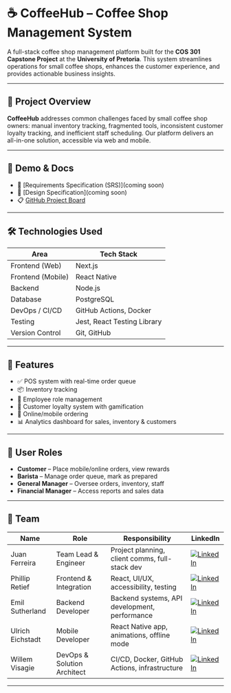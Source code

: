 # ☕ CoffeeHub – Coffee Shop Management System

A full-stack coffee shop management platform built for the **COS 301 Capstone Project** at the **University of Pretoria**. This system streamlines operations for small coffee shops, enhances the customer experience, and provides actionable business insights.

---

## 📄 Project Overview

**CoffeeHub** addresses common challenges faced by small coffee shop owners: manual inventory tracking, fragmented tools, inconsistent customer loyalty tracking, and inefficient staff scheduling. Our platform delivers an all-in-one solution, accessible via web and mobile.

---

## 🚀 Demo & Docs

- 📑 [Requirements Specification (SRS)](coming soon)
- 🎨 [Design Specification](coming soon)
- 📋 [GitHub Project Board](https://github.com/orgs/COS301-SE-2025/projects/119/views/1)

---

## 🛠 Technologies Used

| Area               | Tech Stack                    |
|--------------------|-------------------------------|
| Frontend (Web)     | Next.js                       |
| Frontend (Mobile)  | React Native                  |
| Backend            | Node.js                       |
| Database           | PostgreSQL                    |
| DevOps / CI/CD     | GitHub Actions, Docker        |
| Testing            | Jest, React Testing Library   |
| Version Control    | Git, GitHub                   |

---

## 🧠 Features

- ✅ POS system with real-time order queue
- 📦 Inventory tracking
- 👥 Employee role management
- 🎁 Customer loyalty system with gamification
- 📱 Online/mobile ordering
- 📊 Analytics dashboard for sales, inventory & customers

---

## 🔐 User Roles

- **Customer** – Place mobile/online orders, view rewards
- **Barista** – Manage order queue, mark as prepared
- **General Manager** – Oversee orders, inventory, staff
- **Financial Manager** – Access reports and sales data

---

## 👥 Team

| Name               | Role                         | Responsibility                               | LinkedIn |
|--------------------|------------------------------|----------------------------------------------|----------|
| Juan Ferreira      | Team Lead & Engineer         | Project planning, client comms, full-stack dev | [![LinkedIn](https://img.shields.io/badge/LinkedIn-blue?logo=linkedin&logoColor=white)](https://www.linkedin.com/in/juan-ferreira-2a11a61b8) |
| Phillip Retief     | Frontend & Integration       | React, UI/UX, accessibility, testing          | [![LinkedIn](https://img.shields.io/badge/LinkedIn-blue?logo=linkedin&logoColor=white)](https://www.linkedin.com/in/phillip-retief-a48b23291) |
| Emil Sutherland    | Backend Developer            | Backend systems, API development, performance | [![LinkedIn](https://img.shields.io/badge/LinkedIn-blue?logo=linkedin&logoColor=white)](https://za.linkedin.com/in/emil-sutherland-2a837a356) |
| Ulrich Eichstadt   | Mobile Developer             | React Native app, animations, offline mode    | [![LinkedIn](https://img.shields.io/badge/LinkedIn-blue?logo=linkedin&logoColor=white)](https://za.linkedin.com/in/ulrich-eichst%C3%A4dt-060705354) |
| Willem Visagie     | DevOps & Solution Architect  | CI/CD, Docker, GitHub Actions, infrastructure | [![LinkedIn](https://img.shields.io/badge/LinkedIn-blue?logo=linkedin&logoColor=white)](https://www.linkedin.com/in/willem-visagie-a61872235) |

---
